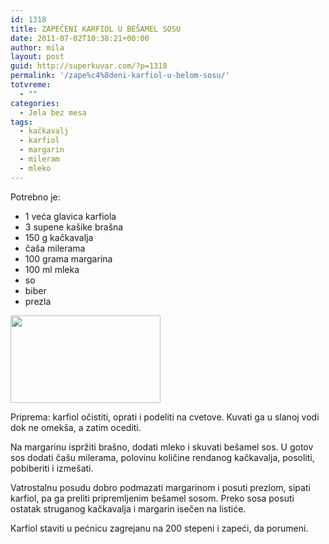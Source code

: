 ```yaml
---
id: 1318
title: ZAPEČENI KARFIOL U BEŠAMEL SOSU
date: 2011-07-02T10:38:21+00:00
author: mila
layout: post
guid: http://superkuvar.com/?p=1318
permalink: '/zape%c4%8deni-karfiol-u-belom-sosu/'
totvreme:
  - ""
categories:
  - Jela bez mesa
tags:
  - kačkavalj
  - karfiol
  - margarin
  - mileram
  - mleko
---
```

Potrebno je:

  * 1 veća glavica karfiola
  * 3 supene kašike brašna
  * 150 g kačkavalja
  * čaša milerama
  * 100 grama margarina
  * 100 ml mleka
  * so
  * biber
  * prezla

<img class="alignnone size-full wp-image-1323" title="karfiolubesamelu" src="//superkuvar.com/wp-content/uploads/2011/07/karfiolubesamelu1-e1309603081285.jpg" alt="" width="240" height="140" /> 

Priprema: karfiol očistiti, oprati i podeliti na cvetove. Kuvati ga u slanoj vodi dok ne omekša, a zatim ocediti.

Na margarinu ispržiti brašno, dodati mleko i skuvati bešamel sos. U gotov sos dodati čašu milerama, polovinu količine rendanog kačkavalja, posoliti, pobiberiti i izmešati.

Vatrostalnu posudu dobro podmazati margarinom i posuti prezlom, sipati karfiol, pa ga preliti pripremljenim bešamel sosom. Preko sosa posuti ostatak struganog kačkavalja i margarin isečen na listiće.

Karfiol staviti u pećnicu zagrejanu na 200 stepeni i zapeći, da porumeni.
